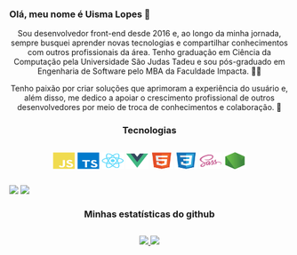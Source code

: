 ### Olá, meu nome é Uisma Lopes 👋

<div align="center">
  <p>
Sou desenvolvedor front-end desde 2016 e, ao longo da minha jornada, sempre busquei aprender novas tecnologias e compartilhar conhecimentos com outros profissionais da área. Tenho graduação em Ciência da Computação pela Universidade São Judas Tadeu e sou pós-graduado em Engenharia de Software pelo MBA da Faculdade Impacta. 👨‍🎓

Tenho paixão por criar soluções que aprimoram a experiência do usuário e, além disso, me dedico a apoiar o crescimento profissional de outros desenvolvedores por meio de troca de conhecimentos e colaboração. 🚀</p>
</div>

<div align="center">
  <h3>Tecnologias </h3>
</div>

##
<div style="display: inline_block" align="center">
  <img align="center" alt="Uisma-Js" height="30" width="40" src="https://raw.githubusercontent.com/devicons/devicon/master/icons/javascript/javascript-plain.svg">
  <img align="center" alt="Uisma-Ts" height="30" width="40" src="https://raw.githubusercontent.com/devicons/devicon/master/icons/typescript/typescript-plain.svg">
  <img align="center" alt="Uisma-React" height="30" width="40" src="https://raw.githubusercontent.com/devicons/devicon/master/icons/react/react-original.svg">
  <img align="center" alt="Uisma-Vuejs" height="30" width="40" src="https://raw.githubusercontent.com/devicons/devicon/master/icons/vuejs/vuejs-original.svg">
  <img align="center" alt="Uisma-HTML" height="30" width="40" src="https://raw.githubusercontent.com/devicons/devicon/master/icons/html5/html5-original.svg">
  <img align="center" alt="Uisma-CSS" height="30" width="40" src="https://raw.githubusercontent.com/devicons/devicon/master/icons/css3/css3-original.svg">
  <img align="center" alt="Uisma-SASS" height="30" width="40" src="https://raw.githubusercontent.com/devicons/devicon/master/icons/sass/sass-original.svg">
  <img align="center" alt="Uisma-Nodejs" height="30" width="40" src="https://raw.githubusercontent.com/devicons/devicon/master/icons/nodejs/nodejs-original.svg">
</div>

##

<a href="https://www.linkedin.com/in/uismalopes" target="_blank"><img src="https://img.shields.io/badge/-LinkedIn-%230077B5?style=for-the-badge&logo=linkedin&logoColor=white"></a>
<a href="https://uismalopes.github.io/portfolio/" target="_blank"><img src="https://img.shields.io/website?style=for-the-badge&url=https%3A%2F%2Fuismalopes.github.io%2Fportfolio" /></a>

<div align="center">
  <h3>Minhas estatísticas do github</h3>
</div>

##

<div align="center">
  <a href="https://github.com/uismalopes">
  <img height="180em" src="https://github-readme-stats.vercel.app/api?username=uismalopes&show_icons=true&theme=dracula&include_all_commits=true&count_private=true"/>
  <img height="180em" src="https://github-readme-stats.vercel.app/api/top-langs/?username=uismalopes&layout=compact&langs_count=7&theme=dracula"/>
</div>
